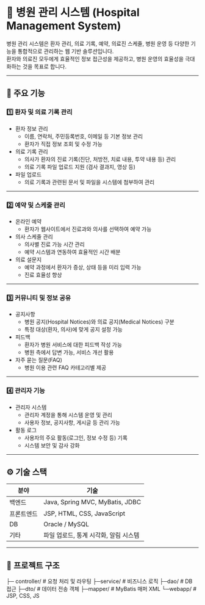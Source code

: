 
# 🏥 병원 관리 시스템 (Hospital Management System)

병원 관리 시스템은 환자 관리, 의료 기록, 예약, 의료진 스케줄, 병원 운영 등 다양한 기능을 통합적으로 관리하는 웹 기반 솔루션입니다.  
환자와 의료진 모두에게 효율적인 정보 접근성을 제공하고, 병원 운영의 효율성을 극대화하는 것을 목표로 합니다.

---

## 🔹 주요 기능

### 1️⃣ 환자 및 의료 기록 관리
- 환자 정보 관리  
  - 이름, 연락처, 주민등록번호, 이메일 등 기본 정보 관리  
  - 환자가 직접 정보 조회 및 수정 가능
- 의료 기록 관리  
  - 의사가 환자의 진료 기록(진단, 처방전, 치료 내용, 투약 내용 등) 관리  
  - 의료 기록 파일 업로드 지원 (검사 결과지, 영상 등)
- 파일 업로드  
  - 의료 기록과 관련된 문서 및 파일을 시스템에 첨부하여 관리

---

### 2️⃣ 예약 및 스케줄 관리
- 온라인 예약  
  - 환자가 웹사이트에서 진료과와 의사를 선택하여 예약 가능
- 의사 스케줄 관리  
  - 의사별 진료 가능 시간 관리  
  - 예약 시스템과 연동하여 효율적인 시간 배분
- 의료 설문지  
  - 예약 과정에서 환자가 증상, 상태 등을 미리 입력 가능  
  - 진료 효율성 향상

---

### 3️⃣ 커뮤니티 및 정보 공유
- 공지사항  
  - 병원 공지(Hospital Notices)와 의료 공지(Medical Notices) 구분  
  - 특정 대상(환자, 의사)에 맞게 공지 설정 가능
- 피드백  
  - 환자가 병원 서비스에 대한 피드백 작성 가능  
  - 병원 측에서 답변 가능, 서비스 개선 활용
- 자주 묻는 질문(FAQ)  
  - 병원 이용 관련 FAQ 카테고리별 제공

---

### 4️⃣ 관리자 기능
- 관리자 시스템  
  - 관리자 계정을 통해 시스템 운영 및 관리  
  - 사용자 정보, 공지사항, 게시글 등 관리 가능
- 활동 로그  
  - 사용자의 주요 활동(로그인, 정보 수정 등) 기록  
  - 시스템 보안 및 감사 강화

---

## ⚙️ 기술 스택
| 분야       | 기술 |
|------------|------|
| 백엔드     | Java, Spring MVC, MyBatis, JDBC |
| 프론트엔드 | JSP, HTML, CSS, JavaScript |
| DB        | Oracle / MySQL |
| 기타      | 파일 업로드, 통계 시각화, 알림 시스템 |

---

## 📂 프로젝트 구조
├─ controller/ # 요청 처리 및 라우팅
├─service/ # 비즈니스 로직
├─dao/ # DB 접근
├─dto/ # 데이터 전송 객체
├─mapper/ # MyBatis 매퍼 XML
└─webapp/ # JSP, CSS, JS


